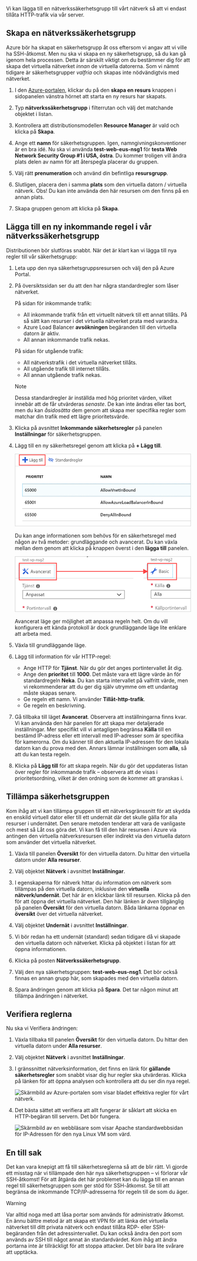 Vi kan lägga till en nätverkssäkerhetsgrupp till vårt nätverk så att vi endast tillåta HTTP-trafik via vår server.

## <a name="create-a-network-security-group"></a>Skapa en nätverkssäkerhetsgrupp

Azure bör ha skapat en säkerhetsgrupp åt oss eftersom vi angav att vi ville ha SSH-åtkomst. Men nu ska vi skapa en ny säkerhetsgrupp, så du kan gå igenom hela processen. Detta är särskilt viktigt om du bestämmer dig för att skapa det virtuella nätverket _innan_ de virtuella datorerna. Som vi nämnt tidigare är säkerhetsgrupper _valfria_ och skapas inte nödvändigtvis med nätverket.

1. I den [Azure-portalen](https://portal.azure.com?azure-portal=true), klickar du på den **skapa en resurs** knappen i sidopanelen vänstra hörnet att starta en ny resurs har skapats.

1. Typ **nätverkssäkerhetsgrupp** i filterrutan och välj det matchande objektet i listan.

1. Kontrollera att distributionsmodellen **Resource Manager** är vald och klicka på **Skapa**.

1. Ange ett **namn** för säkerhetsgruppen. Igen, namngivningskonventioner är en bra idé. Nu ska vi använda **test-web-eus-nsg1** för **testa Web Network Security Group #1 i USA, östra**. Du kommer troligen vill ändra plats delen av namn för att återspegla placerar du gruppen.

1. Välj rätt **prenumeration** och använd din befintliga **resursgrupp**.

1. Slutligen, placera den i samma **plats** som den virtuella datorn / virtuella nätverk. Obs! Du kan inte använda den här resursen om den finns på en annan plats.

1. Skapa gruppen genom att klicka på **Skapa**.

## <a name="add-a-new-inbound-rule-to-our-network-security-group"></a>Lägga till en ny inkommande regel i vår nätverkssäkerhetsgrupp

Distributionen bör slutföras snabbt. När det är klart kan vi lägga till nya regler till vår säkerhetsgrupp:

1. Leta upp den nya säkerhetsgruppsresursen och välj den på Azure Portal.

1. På översiktssidan ser du att den har några standardregler som låser nätverket.

    På sidan för inkommande trafik:

    - All inkommande trafik från ett virtuellt nätverk till ett annat tillåts. På så sätt kan resurser i det virtuella nätverket prata med varandra.
    - Azure Load Balancer **avsökningen** begäranden till den virtuella datorn är aktiv.
    - All annan inkommande trafik nekas.  

    På sidan för utgående trafik:  
    - All nätverkstrafik i det virtuella nätverket tillåts.
    - All utgående trafik till internet tillåts.
    - All annan utgående trafik nekas.

    > [!NOTE]  
    > Dessa standardregler är inställda med hög prioritet värden, vilket innebär att de får utvärderas _senaste_. De kan inte ändras eller tas bort, men du kan _åsidosätta_ dem genom att skapa mer specifika regler som matchar din trafik med ett lägre prioritetsvärde.

1. Klicka på avsnittet **Inkommande säkerhetsregler** på panelen **Inställningar** för säkerhetsgruppen.

1. Lägg till en ny säkerhetsregel genom att klicka på **+ Lägg till**.

    ![Skärmbild av Azure-portalen med inställningarna för regler för inkommande säkerheten med knappen Lägg till markerad.](../media/8-add-rule.png)

    Du kan ange informationen som behövs för en säkerhetsregel med någon av två metoder: grundläggande och avancerat. Du kan växla mellan dem genom att klicka på knappen överst i den **lägga till** panelen.

    ![Ett par med skärmbilder i Azure Portal som visar växla mellan grundläggande och avancerade regeln indata, med en pil som länkar mellan de två lägena för växlingsknappen markerat.](../media/8-advanced-create-rule.png)

    Avancerat läge ger möjlighet att anpassa regeln helt. Om du vill konfigurera ett kända protokoll är dock grundläggande läge lite enklare att arbeta med.

1. Växla till grundläggande läge.

1. Lägg till information för vår HTTP-regel:

    - Ange HTTP för **Tjänst**. När du gör det anges portintervallet åt dig.
    - Ange den **prioritet** till **1000**. Det måste vara ett lägre värde än för standardregeln **Neka**. Du kan starta intervallet på valfritt värde, men vi rekommenderar att du ger dig själv utrymme om ett undantag måste skapas senare.
    - Ge regeln ett namn. Vi använder **Tillåt-http-trafik**.
    - Ge regeln en beskrivning.

1. Gå tillbaka till läget **Avancerat**. Observera att inställningarna finns kvar. Vi kan använda den här panelen för att skapa mer detaljerade inställningar. Mer specifikt vill vi antagligen begränsa **Källa** till en bestämd IP-adress eller ett intervall med IP-adresser som är specifika för kamerorna. Om du känner till den aktuella IP-adressen för den lokala datorn kan du prova med den. Annars lämnar inställningen som **alla**, så att du kan testa regeln.

1. Klicka på **Lägg till** för att skapa regeln. När du gör det uppdateras listan över regler för inkommande trafik – observera att de visas i prioritetsordning, vilket är den ordning som de kommer att granskas i.

## <a name="apply-the-security-group"></a>Tillämpa säkerhetsgruppen

Kom ihåg att vi kan tillämpa gruppen till ett nätverksgränssnitt för att skydda en enskild virtuell dator eller till ett undernät där det skulle gälla för alla resurser i undernätet. Den senare metoden tenderar att vara de vanligaste och mest så Låt oss göra det. Vi kan få till den här resursen i Azure via antingen den virtuella nätverksresursen eller indirekt via den virtuella datorn som använder det virtuella nätverket.

1. Växla till panelen **Översikt** för den virtuella datorn. Du hittar den virtuella datorn under **Alla resurser**.

1. Välj objektet **Nätverk** i avsnittet **Inställningar**.

1. I egenskaperna för nätverk hittar du information om nätverk som tillämpas på den virtuella datorn, inklusive den **virtuella nätverk/undernät**. Det här är en klickbar länk till resursen. Klicka på den för att öppna det virtuella nätverket. Den här länken är _även_ tillgänglig på panelen **Översikt** för den virtuella datorn. Båda länkarna öppnar en **översikt** över det virtuella nätverket.

1. Välj objektet **Undernät** i avsnittet **Inställningar**.

1. Vi bör redan ha ett undernät (standard) sedan tidigare då vi skapade den virtuella datorn och nätverket. Klicka på objektet i listan för att öppna informationen.

1. Klicka på posten **Nätverkssäkerhetsgrupp**.

1. Välj den nya säkerhetsgruppen: **test-web-eus-nsg1**. Det bör också finnas en annan grupp här, som skapades med den virtuella datorn.

1. Spara ändringen genom att klicka på **Spara**. Det tar någon minut att tillämpa ändringen i nätverket.

## <a name="verify-the-rules"></a>Verifiera reglerna

Nu ska vi Verifiera ändringen:

1. Växla tillbaka till panelen **Översikt** för den virtuella datorn. Du hittar den virtuella datorn under **Alla resurser**.

1. Välj objektet **Nätverk** i avsnittet **Inställningar**.

1. I gränssnittet nätverksinformation, det finns en länk för **gällande säkerhetsregler** som snabbt visar dig hur regler ska utvärderas. Klicka på länken för att öppna analysen och kontrollera att du ser din nya regel.

    ![Skärmbild av Azure-portalen som visar bladet effektiva regler för vårt nätverk.](../media/8-effective-rules.png)

1. Det bästa sättet att verifiera att allt fungerar är såklart att skicka en HTTP-begäran till servern. Det bör fungera.

    ![Skärmbild av en webbläsare som visar Apache standardwebbsidan för IP-Adressen för den nya Linux VM som värd.](../media/6-apache-works.png)

## <a name="one-more-thing"></a>En till sak

Det kan vara knepigt att få till säkerhetsreglerna så att de blir rätt. Vi gjorde ett misstag när vi tillämpade den här nya säkerhetsgruppen – vi förlorar vår SSH-åtkomst! För att åtgärda det här problemet kan du lägga till en annan regel till säkerhetsgruppen som ger stöd för SSH-åtkomst. Se till att begränsa de inkommande TCP/IP-adresserna för regeln till de som du äger.

> [!WARNING]  
> Var alltid noga med att låsa portar som används för administrativ åtkomst. En ännu bättre metod är att skapa ett VPN för att länka det virtuella nätverket till ditt privata nätverk och endast tillåta RDP- eller SSH-begäranden från det adressintervallet. Du kan också ändra den port som används av SSH till något annat än standardvärdet. Kom ihåg att ändra portarna inte är tillräckligt för att stoppa attacker. Det blir bara lite svårare att upptäcka.